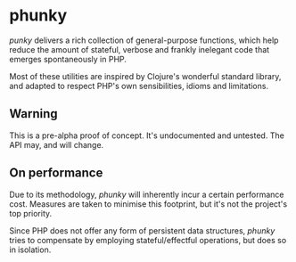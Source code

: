 # phunky

*punky* delivers a rich collection of general-purpose functions, which help reduce the amount of stateful, verbose and frankly inelegant code that emerges spontaneously in PHP. 

Most of these utilities are inspired by Clojure's wonderful standard library, and adapted to respect PHP's own sensibilities, idioms and limitations.

## Warning

This is a pre-alpha proof of concept. It's undocumented and untested. The API may, and will change.

## On performance

Due to its methodology, *phunky* will inherently incur a certain performance cost. Measures are taken to minimise this footprint, but it's not the project's top priority.

Since PHP does not offer any form of persistent data structures, *phunky* tries to compensate by employing stateful/effectful operations, but does so in isolation.
